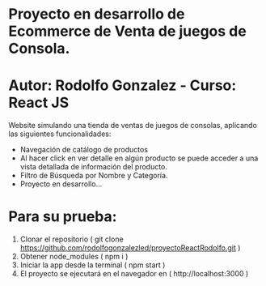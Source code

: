 # Proyecto en desarrollo de Ecommerce de Venta de juegos de Consola. #

# Autor: Rodolfo Gonzalez - Curso: React JS #

Website simulando una tienda de ventas de juegos de consolas, aplicando las siguientes funcionalidades:

- Navegación de catálogo de productos
- Al hacer click en ver detalle en algún producto se puede acceder a una vista detallada de información del producto.
- Filtro de Búsqueda por Nombre y Categoría.
- Proyecto en desarrollo...

# Para su prueba:
1.	Clonar el repositorio ( git clone https://github.com/rodolfogonzalezled/proyectoReactRodolfo.git )
2.	Obtener node_modules ( npm i )
3.	Iniciar la app desde la terminal ( npm start )
4.	El proyecto se ejecutará en el navegador en ( http://localhost:3000 )